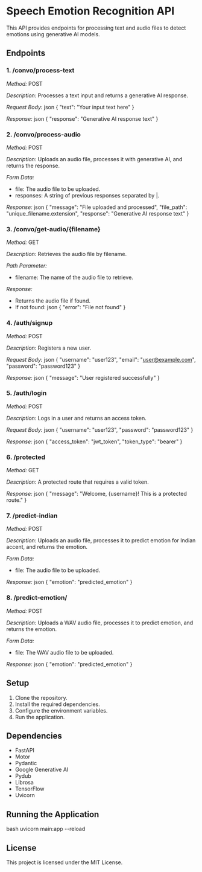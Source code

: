 # Speech Emotion Recognition API

This API provides endpoints for processing text and audio files to detect emotions using generative AI models.

## Endpoints

### 1. /convo/process-text

*Method:* POST

*Description:* Processes a text input and returns a generative AI response.

*Request Body:*
json
{
  "text": "Your input text here"
}


*Response:*
json
{
  "response": "Generative AI response text"
}


### 2. /convo/process-audio

*Method:* POST

*Description:* Uploads an audio file, processes it with generative AI, and returns the response.

*Form Data:*
- file: The audio file to be uploaded.
- responses: A string of previous responses separated by |.

*Response:*
json
{
  "message": "File uploaded and processed",
  "file_path": "unique_filename.extension",
  "response": "Generative AI response text"
}


### 3. /convo/get-audio/{filename}

*Method:* GET

*Description:* Retrieves the audio file by filename.

*Path Parameter:*
- filename: The name of the audio file to retrieve.

*Response:*
- Returns the audio file if found.
- If not found:
json
{
  "error": "File not found"
}


### 4. /auth/signup

*Method:* POST

*Description:* Registers a new user.

*Request Body:*
json
{
  "username": "user123",
  "email": "user@example.com",
  "password": "password123"
}


*Response:*
json
{
  "message": "User registered successfully"
}


### 5. /auth/login

*Method:* POST

*Description:* Logs in a user and returns an access token.

*Request Body:*
json
{
  "username": "user123",
  "password": "password123"
}


*Response:*
json
{
  "access_token": "jwt_token",
  "token_type": "bearer"
}


### 6. /protected

*Method:* GET

*Description:* A protected route that requires a valid token.

*Response:*
json
{
  "message": "Welcome, {username}! This is a protected route."
}


### 7. /predict-indian

*Method:* POST

*Description:* Uploads an audio file, processes it to predict emotion for Indian accent, and returns the emotion.

*Form Data:*
- file: The audio file to be uploaded.

*Response:*
json
{
  "emotion": "predicted_emotion"
}


### 8. /predict-emotion/

*Method:* POST

*Description:* Uploads a WAV audio file, processes it to predict emotion, and returns the emotion.

*Form Data:*
- file: The WAV audio file to be uploaded.

*Response:*
json
{
  "emotion": "predicted_emotion"
}


## Setup

1. Clone the repository.
2. Install the required dependencies.
3. Configure the environment variables.
4. Run the application.

## Dependencies

- FastAPI
- Motor
- Pydantic
- Google Generative AI
- Pydub
- Librosa
- TensorFlow
- Uvicorn

## Running the Application

bash
uvicorn main:app --reload


## License

This project is licensed under the MIT License.
